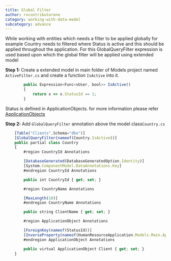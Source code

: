 ```yaml
---
title: Global Filter
author: rxcontributorone
category: working-with-data-model
subcategory: advance
---
```


While working with entities which needs a filter to be applied globally for example Country needs to filtered where Status is active and this should be applied throughout the application. For this GlobalQueryFilter expression is used based upon which the global filter will be applied using extended model

**Step 1:**
Create a extended model in main folder of Models project named `ActiveFilter.cs` and create a function `IsActive` into it. 

```js
        public Expression<Func<vUser, bool>> IsActive()
        {
            return x => x.StatusId == 1;
        }

```

Status is defined in ApplicationObjects. for more information please refer <a class="redirect-link" href="/AspNetCore/step-by-step-guide/database-information.html#applicationobjects">ApplicationObjects</a>

**Step 2:**
Add `GlobalQueryFilter` annotation above the model class`Country.cs`

```js
    [Table("Clients",Schema="dbo")]
    [GlobalQueryFilter(nameof(Country.IsActive))]
    public partial class Country
    {
		#region CountryId Annotations

        [DatabaseGenerated(DatabaseGeneratedOption.Identity)]
        [System.ComponentModel.DataAnnotations.Key]
		#endregion CountryId Annotations

        public int CountryId { get; set; }

		#region CountryName Annotations

        [MaxLength(10)]
		#endregion CountryName Annotations

        public string ClientName { get; set; }

	    #region ApplicationObject Annotations

        [ForeignKey(nameof(StatusId))]
        [InverseProperty(nameof(HumanResourceApplication.Models.Main.ApplicationObject))]
		#endregion ApplicationObject Annotations

        public virtual ApplicationObject Client { get; set; }
	}
```
